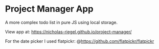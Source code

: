 # Project Manager App

A more complex todo list in pure JS using local storage.

View app at: https://nicholas-riegel.github.io/project-manager/

For the date picker I used flatpickr: @https://github.com/flatpickr/flatpickr 